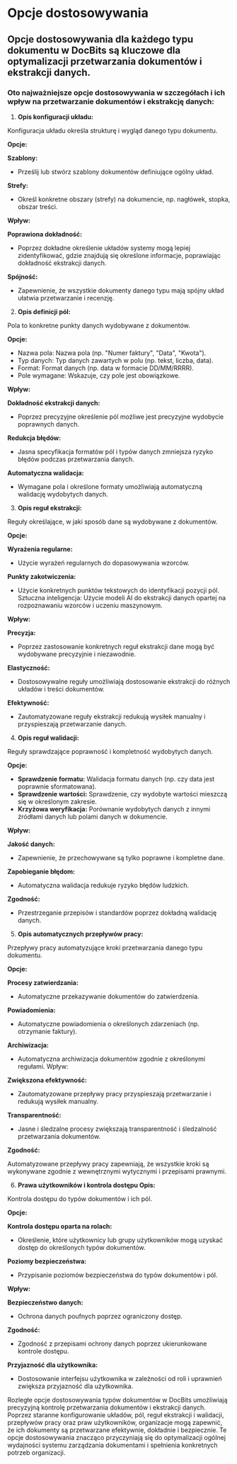 # Opcje dostosowywania

## Opcje dostosowywania dla każdego typu dokumentu w DocBits są kluczowe dla optymalizacji przetwarzania dokumentów i ekstrakcji danych.

### Oto najważniejsze opcje dostosowywania w szczegółach i ich wpływ na przetwarzanie dokumentów i ekstrakcję danych:

1. **Opis konfiguracji układu:**

Konfiguracja układu określa strukturę i wygląd danego typu dokumentu.

**Opcje:**

**Szablony:**

* Prześlij lub stwórz szablony dokumentów definiujące ogólny układ.

**Strefy:**

* Określ konkretne obszary (strefy) na dokumencie, np. nagłówek, stopka, obszar treści.

**Wpływ:**

**Poprawiona dokładność:**

* Poprzez dokładne określenie układów systemy mogą lepiej zidentyfikować, gdzie znajdują się określone informacje, poprawiając dokładność ekstrakcji danych.

**Spójność:**

* Zapewnienie, że wszystkie dokumenty danego typu mają spójny układ ułatwia przetwarzanie i recenzję.

2. **Opis definicji pól:**

Pola to konkretne punkty danych wydobywane z dokumentów.

**Opcje:**

* Nazwa pola: Nazwa pola (np. "Numer faktury", "Data", "Kwota").
* Typ danych: Typ danych zawartych w polu (np. tekst, liczba, data).
* Format: Format danych (np. data w formacie DD/MM/RRRR).
* Pole wymagane: Wskazuje, czy pole jest obowiązkowe.

**Wpływ:**

**Dokładność ekstrakcji danych:**

* Poprzez precyzyjne określenie pól możliwe jest precyzyjne wydobycie poprawnych danych.

**Redukcja błędów:**

* Jasna specyfikacja formatów pól i typów danych zmniejsza ryzyko błędów podczas przetwarzania danych.

**Automatyczna walidacja:**

* Wymagane pola i określone formaty umożliwiają automatyczną walidację wydobytych danych.

3. **Opis reguł ekstrakcji:**

Reguły określające, w jaki sposób dane są wydobywane z dokumentów.

**Opcje:**

**Wyrażenia regularne:**

* Użycie wyrażeń regularnych do dopasowywania wzorców.

**Punkty zakotwiczenia:**

* Użycie konkretnych punktów tekstowych do identyfikacji pozycji pól. Sztuczna inteligencja: Użycie modeli AI do ekstrakcji danych opartej na rozpoznawaniu wzorców i uczeniu maszynowym.

**Wpływ:**

**Precyzja:**

* Poprzez zastosowanie konkretnych reguł ekstrakcji dane mogą być wydobywane precyzyjnie i niezawodnie.

**Elastyczność:**

* Dostosowywalne reguły umożliwiają dostosowanie ekstrakcji do różnych układów i treści dokumentów.

**Efektywność:**

* Zautomatyzowane reguły ekstrakcji redukują wysiłek manualny i przyspieszają przetwarzanie danych.

4. **Opis reguł walidacji:**

Reguły sprawdzające poprawność i kompletność wydobytych danych.

**Opcje:**

* **Sprawdzenie formatu:** Walidacja formatu danych (np. czy data jest poprawnie sformatowana).
* **Sprawdzenie wartości:** Sprawdzenie, czy wydobyte wartości mieszczą się w określonym zakresie.
* **Krzyżowa weryfikacja:** Porównanie wydobytych danych z innymi źródłami danych lub polami danych w dokumencie.

**Wpływ:**

**Jakość danych:**

* Zapewnienie, że przechowywane są tylko poprawne i kompletne dane.

**Zapobieganie błędom:**

* Automatyczna walidacja redukuje ryzyko błędów ludzkich.

**Zgodność:**

* Przestrzeganie przepisów i standardów poprzez dokładną walidację danych.

5. **Opis automatycznych przepływów pracy:**

Przepływy pracy automatyzujące kroki przetwarzania danego typu dokumentu.

**Opcje:**

**Procesy zatwierdzania:**

* Automatyczne przekazywanie dokumentów do zatwierdzenia.

**Powiadomienia:**

* Automatyczne powiadomienia o określonych zdarzeniach (np. otrzymanie faktury).

**Archiwizacja:**

* Automatyczna archiwizacja dokumentów zgodnie z określonymi regułami. Wpływ:

**Zwiększona efektywność:**

* Zautomatyzowane przepływy pracy przyspieszają przetwarzanie i redukują wysiłek manualny.

**Transparentność:**

* Jasne i śledzalne procesy zwiększają transparentność i śledzalność przetwarzania dokumentów.

**Zgodność:**

Automatyzowane przepływy pracy zapewniają, że wszystkie kroki są wykonywane zgodnie z wewnętrznymi wytycznymi i przepisami prawnymi.

6. **Prawa użytkowników i kontrola dostępu Opis:**

Kontrola dostępu do typów dokumentów i ich pól.

**Opcje:**

**Kontrola dostępu oparta na rolach:**

* Określenie, które użytkownicy lub grupy użytkowników mogą uzyskać dostęp do określonych typów dokumentów.

**Poziomy bezpieczeństwa:**

* Przypisanie poziomów bezpieczeństwa do typów dokumentów i pól.

**Wpływ:**

**Bezpieczeństwo danych:**

* Ochrona danych poufnych poprzez ograniczony dostęp.

**Zgodność:**

* Zgodność z przepisami ochrony danych poprzez ukierunkowane kontrole dostępu.

**Przyjazność dla użytkownika:**

* Dostosowanie interfejsu użytkownika w zależności od roli i uprawnień zwiększa przyjazność dla użytkownika.

Rozległe opcje dostosowywania typów dokumentów w DocBits umożliwiają precyzyjną kontrolę przetwarzania dokumentów i ekstrakcji danych. Poprzez staranne konfigurowanie układów, pól, reguł ekstrakcji i walidacji, przepływów pracy oraz praw użytkowników, organizacje mogą zapewnić, że ich dokumenty są przetwarzane efektywnie, dokładnie i bezpiecznie. Te opcje dostosowywania znacząco przyczyniają się do optymalizacji ogólnej wydajności systemu zarządzania dokumentami i spełnienia konkretnych potrzeb organizacji.
